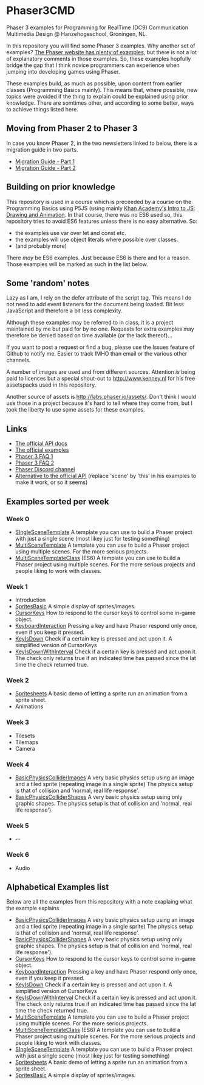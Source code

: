 # Phaser3CMD

Phaser 3 examples for Programming for RealTime (DC9) Communication Multimedia Design @ Hanzehogeschool, Groningen, NL.

In this repository you will find some Phaser 3 examples. Why another set of examples? [The Phaser website has plenty of examples](https://phaser.io/examples/), but there is not a lot of explanatory comments in those examples. So, these examples hopfully bridge the gap that I think novice programmers can experience when jumping into developing games using Phaser.

These examples build, as much as possible, upon content from earlier classes (Programming Basics mainly). This means that, where possible, new topics were avoided if the thing to explain could be explained using prior knowledge. There are somtimes other, and according to some better, ways to achieve things listed here.

## Moving from Phaser 2 to Phaser 3

In case you know Phaser 2, in the two newsletters linked to below, there is a migration guide in two parts.

* [Migration Guide - Part 1](https://madmimi.com/p/a022cb)
* [Migration Guide - Part 2](https://madmimi.com/p/ff68db)

## Building on prior knowledge

This repository is used in a course which is preceeded by a course on the Programming Basics using P5JS (using mainly [Khan Academy's Intro to JS: Drawing and Animation](https://www.khanacademy.org/computing/computer-programming/programming). In that course, there was no ES6 used so, this repository tries to avoid ES6 features unless there is no easy alternative. So:

* the examples use var over let and const etc.
* the examples will use object literals where possible over classes.
* (and probably more)

There _may_ be ES6 examples. Just because ES6 is there and for a reason. Those examples will be marked as such in the list below.

## Some 'random' notes

Lazy as I am, I rely on the defer attribute of the script tag. This means I do not need to add event listeners for the document being loaded. Bit less JavaScript and therefore a bit less complexity.

Although these examples may be referred to in class, it is a project maintained by me but paid for by no one. Requests for extra examples may therefore be denied based on time available (or the lack thereof)...

If you want to post a request or find a bug, please use the Issues feature of Github to notify me. Easier to track IMHO than email or the various other channels.

A number of images are used and from different sources. Attention _is_ being paid to licences but a special shout-out to <http://www.kenney.nl> for his free assetspacks used in this repository.

Another source of assets is <http://labs.phaser.io/assets/>. Don't think I would use those in a project because it's hard to tell where they come from, but I took the liberty to use some assets for these examples.

## Links

* [The official API docs](https://photonstorm.github.io/phaser3-docs/)
* [The official examples](https://phaser.io/examples/)
* [Phaser 3 FAQ 1](https://github.com/phaser-discord/community/blob/master/FAQ.md)
* [Phaser 3 FAQ 2](https://github.com/samme/phaser3-faq)
* [Phaser Discord channel](https://discord.gg/phaser)
* [Alternative to the official API](https://rexrainbow.github.io/phaser3-rex-notes/docs/site/index.html) (replace 'scene' by 'this' in his examples to make it work, or so it seems)

## Examples sorted per week

### Week 0

* [SIngleSceneTemplate](https://github.com/manno-xx/Phaser3CMD/tree/master/SIngleSceneTemplate) A template you can use to build a Phaser project with just a single scene (most likey just for testing something)
* [MultiSceneTemplate](https://github.com/manno-xx/Phaser3CMD/tree/master/MultiSceneTemplate) A template you can use to build a Phaser project using multiple scenes. For the more serious projects.
* [MultiSceneTemplateClass](https://github.com/manno-xx/Phaser3CMD/tree/master/MultiSceneTemplateClass) (ES6) A template you can use to build a Phaser project using multiple scenes. For the more serious projects and people liking to work with classes.

### Week 1

* Introduction
* [SpritesBasic](https://github.com/manno-xx/Phaser3CMD/tree/master/SpritesBasic) A simple display of sprites/images.
* [CursorKeys](https://github.com/manno-xx/Phaser3CMD/tree/master/CursorKeys) How to respond to the cursor keys to control some in-game object.
* [KeyboardInteraction](https://github.com/manno-xx/Phaser3CMD/tree/master/KeyboardInteraction) Pressing a key and have Phaser respond only once, even if you keep it pressed.
* [KeyIsDown](https://github.com/manno-xx/Phaser3CMD/tree/master/KeyIsDown) Check if a certain key is pressed and act upon it. A simplified version of CursorKeys
* [KeyIsDownWithInterval](https://github.com/manno-xx/Phaser3CMD/tree/master/KeyIsDownWithInterval) Check if a certain key is pressed and act upon it. The check only returns true if an indicated time has passed since the lat time the check returned true.

### Week 2

* [Spritesheets](https://github.com/manno-xx/Phaser3CMD/tree/master/Spritesheets) A basic demo of letting a sprite run an animation from a sprite sheet.
* Animations

### Week 3

* Tilesets
* Tilemaps
* Camera

### Week 4

* [BasicPhysicsColliderImages](https://github.com/manno-xx/Phaser3CMD/tree/master/BasicPhysicsColliderImages) A very basic physics setup using an image and a tiled sprite (repeating image in a single sprite) The physics setup is that of collision and 'normal, real life response'.
* [BasicPhysicsColliderShapes](https://github.com/manno-xx/Phaser3CMD/tree/master/BasicPhysicsColliderShapes) A very basic physics setup using only graphic shapes. The physics setup is that of collision and 'normal, real life response').

### Week 5

* --

### Week 6

* Audio

## Alphabetical Examples list

Below are all the examples from this repository with a note exaplaing what the example explains

* [BasicPhysicsColliderImages](https://github.com/manno-xx/Phaser3CMD/tree/master/BasicPhysicsColliderImages) A very basic physics setup using an image and a tiled sprite (repeating image in a single sprite) The physics setup is that of collision and 'normal, real life response'.
* [BasicPhysicsColliderShapes](https://github.com/manno-xx/Phaser3CMD/tree/master/BasicPhysicsColliderShapes) A very basic physics setup using only graphic shapes. The physics setup is that of collision and 'normal, real life response').
* [CursorKeys](https://github.com/manno-xx/Phaser3CMD/tree/master/CursorKeys) How to respond to the cursor keys to control some in-game object.
* [KeyboardInteraction](https://github.com/manno-xx/Phaser3CMD/tree/master/KeyboardInteraction) Pressing a key and have Phaser respond only once, even if you keep it pressed.
* [KeyIsDown](https://github.com/manno-xx/Phaser3CMD/tree/master/KeyIsDown) Check if a certain key is pressed and act upon it. A simplified version of CursorKeys
* [KeyIsDownWithInterval](https://github.com/manno-xx/Phaser3CMD/tree/master/KeyIsDownWithInterval) Check if a certain key is pressed and act upon it. The check only returns true if an indicated time has passed since the lat time the check returned true.
* [MultiSceneTemplate](https://github.com/manno-xx/Phaser3CMD/tree/master/MultiSceneTemplate) A template you can use to build a Phaser project using multiple scenes. For the more serious projects.
* [MultiSceneTemplateClass](https://github.com/manno-xx/Phaser3CMD/tree/master/MultiSceneTemplateClass) (ES6) A template you can use to build a Phaser project using multiple scenes. For the more serious projects and people liking to work with classes.
* [SIngleSceneTemplate](https://github.com/manno-xx/Phaser3CMD/tree/master/SIngleSceneTemplate) A template you can use to build a Phaser project with just a single scene (most likey just for testing something)
* [Spritesheets](https://github.com/manno-xx/Phaser3CMD/tree/master/Spritesheets) A basic demo of letting a sprite run an animation from a sprite sheet.
* [SpritesBasic](https://github.com/manno-xx/Phaser3CMD/tree/master/SpritesBasic) A simple display of sprites/images.
